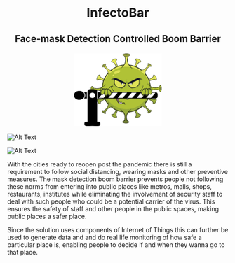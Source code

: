 # <p align="center"> InfectoBar </p>
## <p align="center"> Face-mask Detection Controlled Boom Barrier </p>

<p align="center"><a href="" target="_blank" rel="noopener noreferrer"><img width="200" src="https://github.com/Devansh16/Mask-Detection-Boom-Barrier/blob/master/BOOM%20Barrier.png" alt="Infecto-Bar Logo"></a></p>

![Alt Text](https://media.giphy.com/media/PmeHdgfIov3DYetf02/giphy.gif)

![Alt Text](https://media.giphy.com/media/Rgar2VoB0cbjKFv5vb/giphy.gif)


With the cities ready to reopen post the pandemic there is still a requirement to follow social distancing, wearing masks and other preventive measures. The mask detection boom barrier prevents people not following these norms from entering into public places like metros, malls, shops, restaurants, institutes while eliminating the involvement of security staff to deal with such people who could be a potential carrier of the virus. This ensures the safety of staff and other people in the public spaces, making public places a safer place. 

Since the solution uses components of Internet of Things this can further be used to generate data and and do real life monitoring of how safe a particular place is, enabling people to decide if and when they wanna go to that place. 
